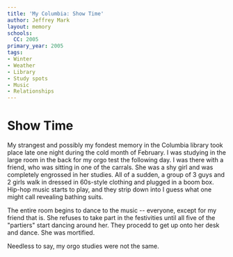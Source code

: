 ```yaml
---
title: 'My Columbia: Show Time'
author: Jeffrey Mark
layout: memory
schools:
  CC: 2005
primary_year: 2005
tags:
- Winter
- Weather
- Library
- Study spots
- Music
- Relationships
---
```

# Show Time

My strangest and possibly my fondest memory in the Columbia library took place late one night during the cold month of February. I was studying in the large room in the back for my orgo test the following day. I was there with a friend, who was sitting in one of the carrals. She was a shy girl and was completely engrossed in her studies. All of a sudden, a group of 3 guys and 2 girls walk in dressed in 60s-style clothing and plugged in a boom box. Hip-hop music starts to play, and they strip down into I guess what one might call revealing bathing suits.

The entire room begins to dance to the music -- everyone, except for my friend that is. She refuses to take part in the festivities until all five of the "partiers" start dancing around her. They procedd to get up onto her desk and dance.  She was mortified.

Needless to say, my orgo studies were not the same.
